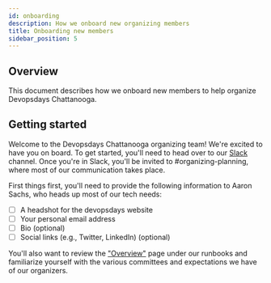 ```yaml
---
id: onboarding
description: How we onboard new organizing members
title: Onboarding new members
sidebar_position: 5
---
```


## Overview

This document describes how we onboard new members to help organize Devopsdays Chattanooga.

##  Getting started

Welcome to the Devopsdays Chattanooga organizing team! We're excited to have you on board. To get started, you'll need to head over to our [Slack][slack] channel. Once you're in Slack, you'll be invited to #organizing-planning, where most of our communication takes place.

First things first, you'll need to provide the following information to Aaron Sachs, who heads up most of our tech needs:

- [ ] A headshot for the devopsdays website
- [ ] Your personal email address
- [ ] Bio (optional)
- [ ] Social links (e.g., Twitter, LinkedIn) (optional)

You'll also want to review the ["Overview"][overview] page under our runbooks and familiarize yourself with the various committees and expectations we have of our organizers.



[slack]: https://slack.chattanoogadevopsdays.com
[overview]: ./runbooks/overview



